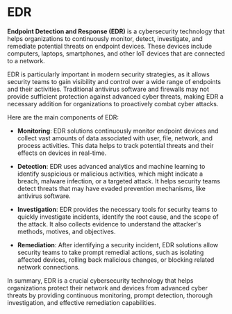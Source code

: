 # EDR

**Endpoint Detection and Response (EDR)** is a cybersecurity technology that helps organizations to continuously monitor, detect, investigate, and remediate potential threats on endpoint devices. These devices include computers, laptops, smartphones, and other IoT devices that are connected to a network. 

EDR is particularly important in modern security strategies, as it allows security teams to gain visibility and control over a wide range of endpoints and their activities. Traditional antivirus software and firewalls may not provide sufficient protection against advanced cyber threats, making EDR a necessary addition for organizations to proactively combat cyber attacks.

Here are the main components of EDR:

- **Monitoring**: EDR solutions continuously monitor endpoint devices and collect vast amounts of data associated with user, file, network, and process activities. This data helps to track potential threats and their effects on devices in real-time.

- **Detection**: EDR uses advanced analytics and machine learning to identify suspicious or malicious activities, which might indicate a breach, malware infection, or a targeted attack. It helps security teams detect threats that may have evaded prevention mechanisms, like antivirus software.

- **Investigation**: EDR provides the necessary tools for security teams to quickly investigate incidents, identify the root cause, and the scope of the attack. It also collects evidence to understand the attacker's methods, motives, and objectives.

- **Remediation**: After identifying a security incident, EDR solutions allow security teams to take prompt remedial actions, such as isolating affected devices, rolling back malicious changes, or blocking related network connections.

In summary, EDR is a crucial cybersecurity technology that helps organizations protect their network and devices from advanced cyber threats by providing continuous monitoring, prompt detection, thorough investigation, and effective remediation capabilities.